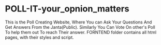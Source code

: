 # POLL-IT-your_opnion_matters
This is the Poll Creating Website, Where You can Ask Your Questions And Get Answers From the Janta(Public). Similarly You Can Vote On other's Poll To help them out To reach Their answer.
FORNTEND folder contains all html pages, with their styles and script.
